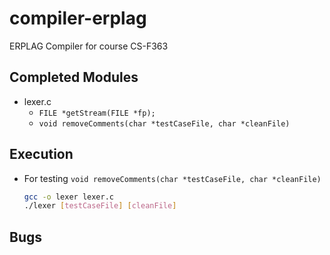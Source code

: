 # compiler-erplag
ERPLAG Compiler for course CS-F363

## Completed Modules

  - lexer.c
    + `FILE *getStream(FILE *fp);`
    + `void removeComments(char *testCaseFile, char *cleanFile)`

## Execution

  - For testing `void removeComments(char *testCaseFile, char *cleanFile)`

    ```bash
    gcc -o lexer lexer.c
    ./lexer [testCaseFile] [cleanFile]
    ```

## Bugs
